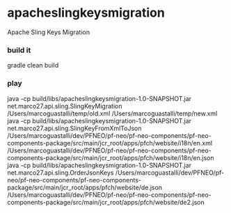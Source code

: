 # apacheslingkeysmigration
Apache Sling Keys Migration

### build it
gradle clean build

### play
java -cp build/libs/apacheslingkeysmigration-1.0-SNAPSHOT.jar net.marco27.api.sling.SlingKeyMigration /Users/marcoguastalli/temp/old.xml /Users/marcoguastalli/temp/new.xml
java -cp build/libs/apacheslingkeysmigration-1.0-SNAPSHOT.jar net.marco27.api.sling.SlingKeyFromXmlToJson /Users/marcoguastalli/dev/PFNEO/pf-neo/pf-neo-components/pf-neo-components-package/src/main/jcr_root/apps/pfch/website/i18n/en.xml /Users/marcoguastalli/dev/PFNEO/pf-neo/pf-neo-components/pf-neo-components-package/src/main/jcr_root/apps/pfch/website/i18n/en.json
java -cp build/libs/apacheslingkeysmigration-1.0-SNAPSHOT.jar net.marco27.api.sling.OrderJsonKeys /Users/marcoguastalli/dev/PFNEO/pf-neo/pf-neo-components/pf-neo-components-package/src/main/jcr_root/apps/pfch/website/de.json /Users/marcoguastalli/dev/PFNEO/pf-neo/pf-neo-components/pf-neo-components-package/src/main/jcr_root/apps/pfch/website/de2.json
